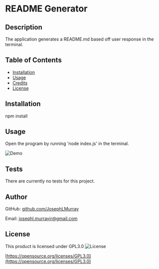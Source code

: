# README Generator

  ## Description
  
  The application generates a README.md based off user response in the terminal. 
  
  ## Table of Contents
      
  - [Installation](#installation)
  - [Usage](#usage)
  - [Credits](#credits)
  - [License](#license)
  
  ## Installation
  
  npm install
  
  ## Usage
  
  Open the program by running 'node index.js' in the terminal.
  
  ![Demo](assets/images/demo.png)
 
  ## Tests

  There are currently no tests for this project.   

  ## Author

  GitHub: [github.com/JosephLMurray](github.com/JosephLMurray)

  Email: [josephl.murrayjr@gmail.com](josephl.murrayjr@gmail.com)
   
  ## License
  
  This product is licensed under GPL3.0
  ![License](https://img.shields.io/badge/License-GPL3.0-blue.svg)
  
 [https://opensource.org/licenses/GPL3.0](https://opensource.org/licenses/GPL3.0) 
  
